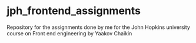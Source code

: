 # jph_frontend_assignments
Repository for the assignments done by me for the John Hopkins university course on Front end engineering by Yaakov Chaikin
